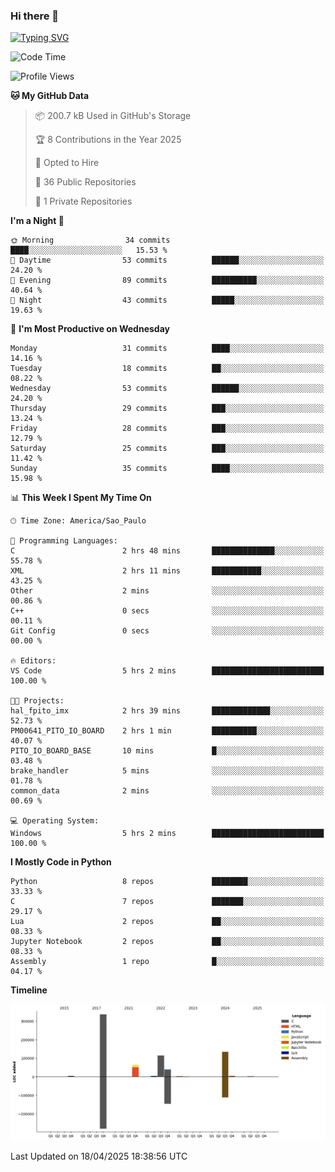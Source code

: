 ### Hi there 👋

<a href="https://git.io/typing-svg"><img src="https://readme-typing-svg.herokuapp.com?font=Fira+Code&duration=2000&pause=100&center=true&vCenter=true&multiline=true&width=720&height=175&lines=Gui's+are+a+lie%2C+they+are+just+front-ends+to+the+shell.;Through+the+shell%2C+I+gain+sudo.;Through+sudo%2C+I+gain+power.;Through+power%2C+I+gain+root.;Through+root%2C+my+chains+are+broken.;uid%3D0+shall+free+me...." alt="Typing SVG" /></a>


<!--START_SECTION:waka-->
![Code Time](http://img.shields.io/badge/Code%20Time-1%2C056%20hrs%2034%20mins-blue)

![Profile Views](http://img.shields.io/badge/Profile%20Views-2-blue)

**🐱 My GitHub Data** 

> 📦 200.7 kB Used in GitHub's Storage 
 > 
> 🏆 8 Contributions in the Year 2025
 > 
> 💼 Opted to Hire
 > 
> 📜 36 Public Repositories 
 > 
> 🔑 1 Private Repositories 
 > 
**I'm a Night 🦉** 

```text
🌞 Morning                34 commits          ████░░░░░░░░░░░░░░░░░░░░░   15.53 % 
🌆 Daytime                53 commits          ██████░░░░░░░░░░░░░░░░░░░   24.20 % 
🌃 Evening                89 commits          ██████████░░░░░░░░░░░░░░░   40.64 % 
🌙 Night                  43 commits          █████░░░░░░░░░░░░░░░░░░░░   19.63 % 
```
📅 **I'm Most Productive on Wednesday** 

```text
Monday                   31 commits          ████░░░░░░░░░░░░░░░░░░░░░   14.16 % 
Tuesday                  18 commits          ██░░░░░░░░░░░░░░░░░░░░░░░   08.22 % 
Wednesday                53 commits          ██████░░░░░░░░░░░░░░░░░░░   24.20 % 
Thursday                 29 commits          ███░░░░░░░░░░░░░░░░░░░░░░   13.24 % 
Friday                   28 commits          ███░░░░░░░░░░░░░░░░░░░░░░   12.79 % 
Saturday                 25 commits          ███░░░░░░░░░░░░░░░░░░░░░░   11.42 % 
Sunday                   35 commits          ████░░░░░░░░░░░░░░░░░░░░░   15.98 % 
```


📊 **This Week I Spent My Time On** 

```text
🕑︎ Time Zone: America/Sao_Paulo

💬 Programming Languages: 
C                        2 hrs 48 mins       ██████████████░░░░░░░░░░░   55.78 % 
XML                      2 hrs 11 mins       ███████████░░░░░░░░░░░░░░   43.25 % 
Other                    2 mins              ░░░░░░░░░░░░░░░░░░░░░░░░░   00.86 % 
C++                      0 secs              ░░░░░░░░░░░░░░░░░░░░░░░░░   00.11 % 
Git Config               0 secs              ░░░░░░░░░░░░░░░░░░░░░░░░░   00.00 % 

🔥 Editors: 
VS Code                  5 hrs 2 mins        █████████████████████████   100.00 % 

🐱‍💻 Projects: 
hal_fpito_imx            2 hrs 39 mins       █████████████░░░░░░░░░░░░   52.73 % 
PM00641_PITO_IO_BOARD    2 hrs 1 min         ██████████░░░░░░░░░░░░░░░   40.07 % 
PITO_IO_BOARD_BASE       10 mins             █░░░░░░░░░░░░░░░░░░░░░░░░   03.48 % 
brake_handler            5 mins              ░░░░░░░░░░░░░░░░░░░░░░░░░   01.78 % 
common_data              2 mins              ░░░░░░░░░░░░░░░░░░░░░░░░░   00.69 % 

💻 Operating System: 
Windows                  5 hrs 2 mins        █████████████████████████   100.00 % 
```

**I Mostly Code in Python** 

```text
Python                   8 repos             ████████░░░░░░░░░░░░░░░░░   33.33 % 
C                        7 repos             ███████░░░░░░░░░░░░░░░░░░   29.17 % 
Lua                      2 repos             ██░░░░░░░░░░░░░░░░░░░░░░░   08.33 % 
Jupyter Notebook         2 repos             ██░░░░░░░░░░░░░░░░░░░░░░░   08.33 % 
Assembly                 1 repo              █░░░░░░░░░░░░░░░░░░░░░░░░   04.17 % 
```



**Timeline**

![Lines of Code chart](https://raw.githubusercontent.com/Gedankenn/Gedankenn/main/assets/bar_graph.png)


 Last Updated on 18/04/2025 18:38:56 UTC
<!--END_SECTION:waka-->
